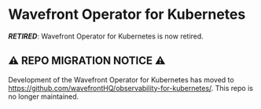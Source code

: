 # Wavefront Operator for Kubernetes

***RETIRED***: Wavefront Operator for Kubernetes is now retired.  

## ⚠️ REPO MIGRATION NOTICE ⚠️
Development of the Wavefront Operator for Kubernetes has moved to https://github.com/wavefrontHQ/observability-for-kubernetes/. This repo is no longer maintained.


